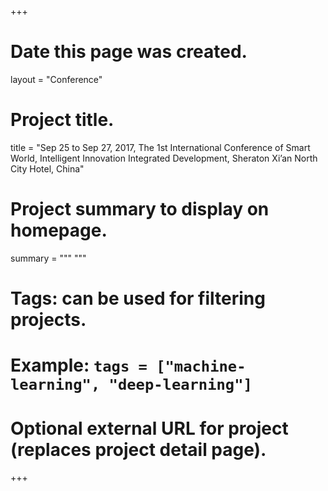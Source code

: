 +++
# Date this page was created.
layout =  "Conference"

# Project title.
title = "Sep 25 to Sep 27, 2017, The 1st International Conference of Smart World, Intelligent Innovation Integrated Development, Sheraton Xi’an North City Hotel, China"

# Project summary to display on homepage.
summary = """
 """

# Tags: can be used for filtering projects.
# Example: `tags = ["machine-learning", "deep-learning"]`

# Optional external URL for project (replaces project detail page).
+++
